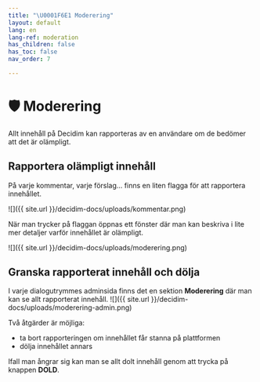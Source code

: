 ```yaml
---
title: "\U0001F6E1 Moderering"
layout: default
lang: en
lang-ref: moderation
has_children: false
has_toc: false
nav_order: 7

---
```

# 🛡 Moderering

Allt innehåll på Decidim kan rapporteras av en användare om de bedömer att det är olämpligt.

## Rapportera olämpligt innehåll

På varje kommentar, varje förslag... finns en liten flagga för att rapportera innehållet.

![]({{ site.url }}/decidim-docs/uploads/kommentar.png)

När man trycker på flaggan öppnas ett fönster där man kan beskriva i lite mer detaljer varför innehållet är olämpligt.

![]({{ site.url }}/decidim-docs/uploads/moderering.png)

## Granska rapporterat innehåll och dölja

I varje dialogutrymmes adminsida finns det en sektion **Moderering** där man kan se allt rapporterat innehåll.
![]({{ site.url }}/decidim-docs/uploads/moderering-admin.png)

Två åtgärder är möjliga:

* ta bort rapporteringen om innehållet får stanna på plattformen
* dölja innehållet annars

Ifall man ångrar sig kan man se allt dolt innehåll genom att trycka på knappen **DOLD**.
